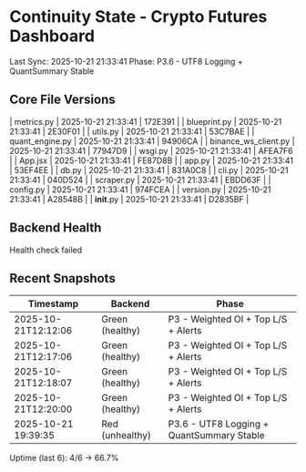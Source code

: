 ﻿# Continuity State - Crypto Futures Dashboard
Last Sync: 2025-10-21 21:33:41
Phase: P3.6 - UTF8 Logging + QuantSummary Stable

## Core File Versions
| metrics.py | 2025-10-21 21:33:41 | 172E391 |
| blueprint.py | 2025-10-21 21:33:41 | 2E30F01 |
| utils.py | 2025-10-21 21:33:41 | 53C7BAE |
| quant_engine.py | 2025-10-21 21:33:41 | 94906CA |
| binance_ws_client.py | 2025-10-21 21:33:41 | 77947D9 |
| wsgi.py | 2025-10-21 21:33:41 | AFEA7F6 |
| App.jsx | 2025-10-21 21:33:41 | FE87D8B |
| app.py | 2025-10-21 21:33:41 | 53EF4EE |
| db.py | 2025-10-21 21:33:41 | 831A0C8 |
| cli.py | 2025-10-21 21:33:41 | 040D524 |
| scraper.py | 2025-10-21 21:33:41 | EBDD63F |
| config.py | 2025-10-21 21:33:41 | 974FCEA |
| version.py | 2025-10-21 21:33:41 | A28548B |
| __init__.py | 2025-10-21 21:33:41 | D2835BF |

## Backend Health
Health check failed

## Recent Snapshots
| Timestamp | Backend | Phase |
|------------|----------|-------|
| 2025-10-21T12:12:06 | Green (healthy) | P3 - Weighted OI + Top L/S + Alerts |
| 2025-10-21T12:17:06 | Green (healthy) | P3 - Weighted OI + Top L/S + Alerts |
| 2025-10-21T12:18:07 | Green (healthy) | P3 - Weighted OI + Top L/S + Alerts |
| 2025-10-21T12:20:00 | Green (healthy) | P3 - Weighted OI + Top L/S + Alerts |
| 2025-10-21 19:39:35 | Red (unhealthy) | P3.6 - UTF8 Logging + QuantSummary Stable |
Uptime (last 6): 4/6 -> 66.7%

